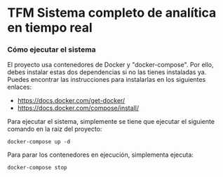 # TFM Sistema completo de analítica en tiempo real

### Cómo ejecutar el sistema

El proyecto usa contenedores de Docker y "docker-compose". Por ello, debes instalar estas dos dependencias si no las tienes instaladas ya. Puedes encontrar las instrucciones para instalarlas en los siguientes enlaces:

- https://docs.docker.com/get-docker/
- https://docs.docker.com/compose/install/

Para ejecutar el sistema, simplemente se tiene que ejecutar el siguiente comando en la raiz del proyecto:

```
docker-compose up -d
```

Para parar los contenedores en ejecución, simplementa ejecuta:

```
docker-compose stop
```

